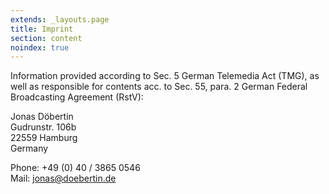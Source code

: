 ```yaml
---
extends: _layouts.page
title: Imprint
section: content
noindex: true
---
```


Information provided according to Sec. 5 German Telemedia Act (TMG), as well as responsible for contents acc. to Sec. 55, para. 2 German Federal Broadcasting Agreement (RstV):

Jonas Döbertin  
Gudrunstr. 106b  
22559 Hamburg  
Germany

Phone: +49 (0) 40 / 3865 0546  
Mail: jonas@doebertin.de
